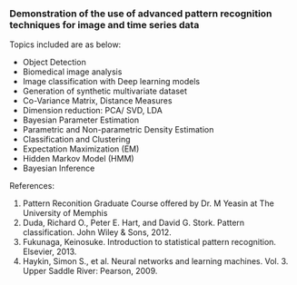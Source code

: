 ### Demonstration of the use of advanced pattern recognition techniques for image and time series data
Topics included are as below:
* Object Detection
* Biomedical image analysis
* Image classification with Deep learning models
* Generation of synthetic multivariate dataset
* Co-Variance Matrix, Distance Measures
* Dimension reduction: PCA/ SVD, LDA
* Bayesian Parameter Estimation
* Parametric and Non-parametric Density Estimation
* Classification and Clustering
* Expectation Maximization (EM)
* Hidden Markov Model (HMM)
* Bayesian Inference

References:
1. Pattern Reconition Graduate Course offered by Dr. M Yeasin at The University of Memphis
2. Duda, Richard O., Peter E. Hart, and David G. Stork. Pattern classification. John Wiley & Sons, 2012.
3. Fukunaga, Keinosuke. Introduction to statistical pattern recognition. Elsevier, 2013.
4. Haykin, Simon S., et al. Neural networks and learning machines. Vol. 3. Upper Saddle River: Pearson, 2009.
